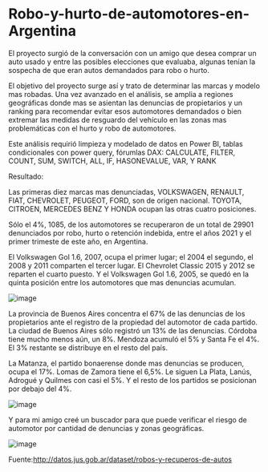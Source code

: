 # Robo-y-hurto-de-automotores-en-Argentina

El proyecto surgió de la conversación con un amigo que desea comprar un auto usado y entre las posibles elecciones que evaluaba, algunas tenían la sospecha de que eran autos demandados para robo o hurto.

El objetivo del proyecto surge así y trato de determinar las marcas y modelo mas robadas. Una vez avanzado en el análisis, se amplia a regiones geográficas donde mas se asientan las denuncias de propietarios y un ranking para recomendar evitar esos automotores demandados o bien extremar las medidas de resguardo del vehículo en las zonas mas problemáticas con el hurto y robo de automotores.

Este análisis requirió limpieza y modelado de datos en Power BI, tablas condicionales con power query, fórumlas DAX: CALCULATE, FILTER, COUNT, SUM, SWITCH, ALL, IF, HASONEVALUE, VAR, Y RANK


Resultado:

Las primeras diez marcas mas denunciadas, VOLKSWAGEN, RENAULT, FIAT, CHEVROLET, PEUGEOT, FORD, son de origen nacional. TOYOTA, CITROEN, MERCEDES BENZ Y HONDA ocupan las otras cuatro posiciones.

Sólo el 4%, 1085, de los automotores se recuperaron de un total de 29901 denunciados por robo, hurto o retención indebida, entre el años 2021 y el primer trimeste de este año, en Argentina.

El Volkswagen Gol 1.6, 2007, ocupa el primer lugar; el 2004 el segundo, el 2008 y 2011 comparten el tercer lugar. El Chevrolet Classic 2015 y 2012 se reparten el cuarto puesto. Y el Volkswagen Gol 1.6, 2005, se quedó en la quinta posición entre los automotores que mas denuncias acumulan.

![image](https://user-images.githubusercontent.com/60670785/166170075-5f9c8057-4413-48b5-b441-9341550470ca.png)

La provincia de Buenos Aires concentra el 67% de las denuncias de los propietarios ante el registro de la propiedad del automotor de cada partido. La ciudad de Buenos Aires sólo registró un 13% de las denuncias. Córdoba tiene mucho menos aún, un 8%. Mendoza acumuló el 5% y Santa Fe el 4%. El 3% restante se distribuye en el resto del país.

La Matanza, el partido bonaerense donde mas denuncias se producen, ocupa el 17%. Lomas de Zamora tiene el 6,5%. Le siguen La Plata, Lanús, Adrogué y Quilmes con casi el 5%. Y el resto de los partidos se posicionan por debajo del 4%. 

![image](https://user-images.githubusercontent.com/60670785/166170094-7d8197a4-776b-43a7-9d2a-8457f36e42ef.png)

Y para mi amigo creé un buscador para que puede verificar el riesgo de automotor por cantidad de denuncias y zonas geográficas.

![image](https://user-images.githubusercontent.com/60670785/166170108-bb6b122c-bc69-472f-a8e4-7abf992685c3.png)

Fuente:http://datos.jus.gob.ar/dataset/robos-y-recuperos-de-autos

